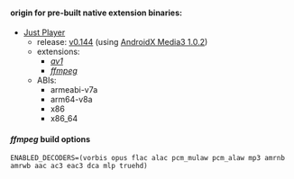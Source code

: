 #### origin for pre-built native extension binaries:

* [Just Player](https://github.com/moneytoo/Player/tree/v0.144/app/libs)
  - release: [v0.144](https://github.com/moneytoo/Player/releases/tag/v0.144) (using [AndroidX Media3 1.0.2](https://github.com/androidx/media/releases/tag/1.0.2))
  - extensions:
    * [_av1_](https://github.com/moneytoo/Player/raw/v0.144/app/libs/lib-decoder-av1-release.aar)
    * [_ffmpeg_](https://github.com/moneytoo/Player/raw/v0.144/app/libs/lib-decoder-ffmpeg-release.aar)
  - ABIs:
    * armeabi-v7a
    * arm64-v8a
    * x86
    * x86_64

#### _ffmpeg_ build options

```
ENABLED_DECODERS=(vorbis opus flac alac pcm_mulaw pcm_alaw mp3 amrnb amrwb aac ac3 eac3 dca mlp truehd)
```
